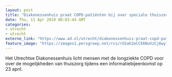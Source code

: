 ```yaml
---
layout: post
title: "Diakonessenhuis praat COPD-patiënten bij over speciale thuiszorg"
date: Thu, 11 Apr 2019 08:03:44 GMT
categories: 
- utrecht 
- utrecht 
externe_link: "https://www.ad.nl/utrecht/diakonessenhuis-praat-copd-patienten-bij-over-speciale-thuiszorg~a541bd72/"
feature_image: "https://images1.persgroep.net/rcs/rGSah2eCCE6NuVzCj6wy1E_lYLE/diocontent/131971008/_fitwidth/400/?appId=21791a8992982cd8da851550a453bd7f&quality=0.7"
---
```


Het Utrechtse Diakonessenhuis licht mensen met de longziekte COPD voor over de mogelijkheden van thuiszorg tijdens een informatiebijeenkomst op 23 april.
